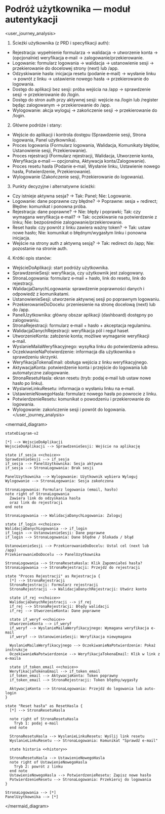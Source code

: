 # Podróż użytkownika — moduł autentykacji

<user_journey_analysis>
1) Ścieżki użytkownika (z PRD i specyfikacji auth):
- Rejestracja: wypełnienie formularza → walidacja → utworzenie konta → (opcjonalnie) weryfikacja e‑mail → zalogowanie/przekierowanie.
- Logowanie: formularz logowania → walidacja → ustanowienie sesji → przekierowanie do docelowej strony (next) lub /app.
- Odzyskiwanie hasła: inicjacja resetu (podanie e‑mail) → wysłanie linku → powrót z linku → ustawienie nowego hasła → przekierowanie do logowania.
- Dostęp do aplikacji bez sesji: próba wejścia na /app → sprawdzenie sesji → przekierowanie do /login.
- Dostęp do stron auth przy aktywnej sesji: wejście na /login lub /register będąc zalogowanym → przekierowanie do /app.
- Wylogowanie: akcja wyloguj → zakończenie sesji → przekierowanie do /login.

2) Główne podróże i stany:
- Wejście do aplikacji i kontrola dostępu (Sprawdzenie sesji, Strona logowania, Panel użytkownika).
- Proces logowania (Formularz logowania, Walidacja, Komunikaty błędów, Ustanowienie sesji, Przekierowanie).
- Proces rejestracji (Formularz rejestracji, Walidacja, Utworzenie konta, Weryfikacja e‑mail — opcjonalna, Aktywacja konta/Zalogowanie).
- Proces resetu hasła (Podanie e‑mail, Wysłanie linku, Ustawienie nowego hasła, Potwierdzenie, Przekierowanie).
- Wylogowanie (Zakończenie sesji, Przekierowanie do logowania).

3) Punkty decyzyjne i alternatywne ścieżki:
- Czy istnieje aktywna sesja? → Tak: Panel; Nie: Logowanie.
- Logowanie: dane poprawne czy błędne? → Poprawne: sesja + redirect; Błędne: komunikat i ponowna próba.
- Rejestracja: dane poprawne? → Nie: błędy i poprawki; Tak: czy wymagana weryfikacja e‑mail? → Tak: oczekiwanie na potwierdzenie z linku; Nie: bezpośrednie zalogowanie/przekierowanie.
- Reset hasła: czy powrót z linku zawiera ważny token? → Tak: ustaw nowe hasło; Nie: komunikat o błędnym/wygasłym linku i ponowna inicjacja.
- Wejście na strony auth z aktywną sesją? → Tak: redirect do /app; Nie: pozostanie na stronie auth.

4) Krótki opis stanów:
- WejścieDoAplikacji: start podróży użytkownika.
- SprawdzenieSesji: weryfikacja, czy użytkownik jest zalogowany.
- StronaLogowania: formularz e‑mail + hasło, link do resetu, link do rejestracji.
- WalidacjaDanychLogowania: sprawdzenie poprawności danych i odpowiedź z komunikatami.
- UstanowienieSesji: utworzenie aktywnej sesji po poprawnym logowaniu.
- PrzekierowanieDoDocelu: przeniesienie na stronę docelową (next) lub do /app.
- PanelUzytkownika: główny obszar aplikacji (dashboard) dostępny po zalogowaniu.
- StronaRejestracji: formularz e‑mail + hasło + akceptacja regulaminu.
- WalidacjaDanychRejestracji: weryfikacja pól i reguł haseł.
- UtworzenieKonta: założenie konta; możliwe wymaganie weryfikacji e‑mail.
- WyslanieMailaWeryfikacyjnego: wysyłka linku do potwierdzenia adresu.
- OczekiwanieNaPotwierdzenie: informacja dla użytkownika o sprawdzeniu skrzynki.
- WeryfikacjaTokenaEmail: obsługa wejścia z linku weryfikacyjnego.
- AktywacjaKonta: potwierdzenie konta i przejście do logowania lub automatyczne zalogowanie.
- StronaResetuHasla: ekran resetu (tryb: podaj e‑mail lub ustaw nowe hasło po linku).
- WyslanieLinkuResetu: informacja o wysłaniu linku na e‑mail.
- UstawienieNowegoHasla: formularz nowego hasła po powrocie z linku.
- PotwierdzenieResetu: komunikat o powodzeniu i przekierowanie do logowania.
- Wylogowanie: zakończenie sesji i powrót do logowania.
</user_journey_analysis>

<mermaid_diagram>

```mermaid
stateDiagram-v2

[*] --> WejscieDoAplikacji
WejscieDoAplikacji --> SprawdzenieSesji: Wejście na aplikację

state if_sesja <<choice>>
SprawdzenieSesji --> if_sesja
if_sesja --> PanelUzytkownika: Sesja aktywna
if_sesja --> StronaLogowania: Brak sesji

PanelUzytkownika --> Wylogowanie: Użytkownik wybiera Wyloguj
Wylogowanie --> StronaLogowania: Sesja zakończona

StronaLogowania: Formularz logowania (email, hasło)
note right of StronaLogowania
  Zawiera link do odzyskania hasła
  oraz link do rejestracji
end note

StronaLogowania --> WalidacjaDanychLogowania: Zaloguj

state if_login <<choice>>
WalidacjaDanychLogowania --> if_login
if_login --> UstanowienieSesji: Dane poprawne
if_login --> StronaLogowania: Dane błędne / blokada / błąd

UstanowienieSesji --> PrzekierowanieDoDocelu: Ustal cel (next lub /app)
PrzekierowanieDoDocelu --> PanelUzytkownika

StronaLogowania --> StronaResetuHasla: Klik Zapomniałeś hasła?
StronaLogowania --> StronaRejestracji: Przejdź do rejestracji

state "Proces Rejestracji" as Rejestracja {
  [*] --> StronaRejestracji
  StronaRejestracji: Formularz rejestracji
  StronaRejestracji --> WalidacjaDanychRejestracji: Utwórz konto

  state if_rej <<choice>>
  WalidacjaDanychRejestracji --> if_rej
  if_rej --> StronaRejestracji: Błędy walidacji
  if_rej --> UtworzenieKonta: Dane poprawne

  state if_weryf <<choice>>
  UtworzenieKonta --> if_weryf
  if_weryf --> WyslanieMailaWeryfikacyjnego: Wymagana weryfikacja e-mail
  if_weryf --> UstanowienieSesji: Weryfikacja niewymagana

  WyslanieMailaWeryfikacyjnego --> OczekiwanieNaPotwierdzenie: Pokaż instrukcje
  OczekiwanieNaPotwierdzenie --> WeryfikacjaTokenaEmail: Klik w link z e-maila

  state if_token_email <<choice>>
  WeryfikacjaTokenaEmail --> if_token_email
  if_token_email --> AktywacjaKonta: Token poprawny
  if_token_email --> StronaRejestracji: Token błędny/wygasły

  AktywacjaKonta --> StronaLogowania: Przejdź do logowania lub auto-login
}

state "Reset hasła" as ResetHasla {
  [*] --> StronaResetuHasla
  
  note right of StronaResetuHasla
    Tryb 1: podaj e-mail
  end note

  StronaResetuHasla --> WyslanieLinkuResetu: Wyślij link resetu
  WyslanieLinkuResetu --> StronaLogowania: Komunikat "Sprawdź e-mail"

  state historia <<history>>

  StronaResetuHasla --> UstawienieNowegoHasla
  note right of UstawienieNowegoHasla
    Tryb 2: powrót z linku
  end note
  UstawienieNowegoHasla --> PotwierdzenieResetu: Zapisz nowe hasło
  PotwierdzenieResetu --> StronaLogowania: Przekieruj do logowania
}

StronaLogowania --> [*]
PanelUzytkownika --> [*]
```

</mermaid_diagram>
